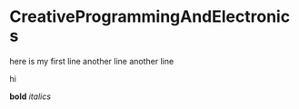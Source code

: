 # CreativeProgrammingAndElectronics

here is my first line
another line
another line

hi

**bold**
*italics*
